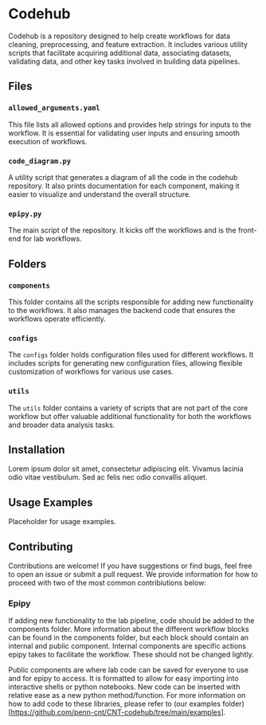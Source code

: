 # Codehub

Codehub is a repository designed to help create workflows for data cleaning, preprocessing, and feature extraction. It includes various utility scripts that facilitate acquiring additional data, associating datasets, validating data, and other key tasks involved in building data pipelines.

## Files

### `allowed_arguments.yaml`
This file lists all allowed options and provides help strings for inputs to the workflow. It is essential for validating user inputs and ensuring smooth execution of workflows.

### `code_diagram.py`
A utility script that generates a diagram of all the code in the codehub repository. It also prints documentation for each component, making it easier to visualize and understand the overall structure.

### `epipy.py`
The main script of the repository. It kicks off the workflows and is the front-end for lab workflows.

## Folders

### `components`
This folder contains all the scripts responsible for adding new functionality to the workflows. It also manages the backend code that ensures the workflows operate efficiently.

### `configs`
The `configs` folder holds configuration files used for different workflows. It includes scripts for generating new configuration files, allowing flexible customization of workflows for various use cases.

### `utils`
The `utils` folder contains a variety of scripts that are not part of the core workflow but offer valuable additional functionality for both the workflows and broader data analysis tasks.

## Installation

Lorem ipsum dolor sit amet, consectetur adipiscing elit. Vivamus lacinia odio vitae vestibulum. Sed ac felis nec odio convallis aliquet.

## Usage Examples

Placeholder for usage examples.

## Contributing

Contributions are welcome! If you have suggestions or find bugs, feel free to open an issue or submit a pull request. We provide information for how to proceed with two of the most common contribiutions below:

### Epipy 
If adding new functionality to the lab pipeline, code should be added to the components folder. More information about the different workflow blocks can be found in the components folder, but each block should contain an internal and public component. Internal components are specific actions epipy takes to facilitate the workflow. These should not be changed lightly.

Public components are where lab code can be saved for everyone to use and for epipy to access. It is formatted to allow for easy importing into interactive shells or python notebooks. New code can be inserted with relative ease as a new python method/function. For more information on how to add code to these libraries, please refer to (our examples folder)[https://github.com/penn-cnt/CNT-codehub/tree/main/examples].


